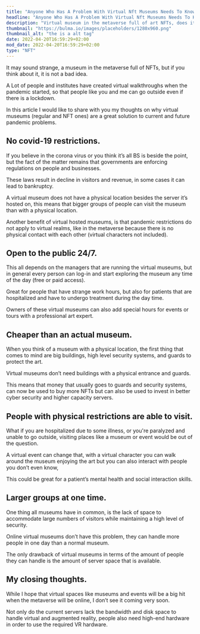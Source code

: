 ```yaml
---
title: "Anyone Who Has A Problem With Virtual Nft Museums Needs To Know This"
headline: "Anyone Who Has A Problem With Virtual Nft Museums Needs To Know This"
description: "Virtual museum in the metaverse full of art NFTs, does it has advantages over regular museums? My thoughts on future proving museums may surprise you."
thumbnail: "https://bulma.io/images/placeholders/1280x960.png"
thumbnail_alt: "the is a alt tag"
date: 2022-04-20T16:59:29+02:00
mod_date: 2022-04-20T16:59:29+02:00
type: "NFT"
---
```

It may sound strange, a museum in the metaverse full of NFTs, but if you think about it, it is not a bad idea.

A Lot of people and institutes have created virtual walkthroughs when the pandemic
started, so that people like you and me can go outside even if there is a lockdown.

In this article I would like to share with you my thoughts on why virtual museums (regular and NFT ones) are a great solution to current and future pandemic problems.

## No covid-19 restrictions.

If you believe in the corona virus or you think it’s all BS is beside the point, but the fact of the matter remains that governments are enforcing regulations on people and businesses.

These laws result in decline in visitors and revenue, in some cases it can lead to bankruptcy.

A virtual museum does not have a physical location besides the server it’s hosted on, this means that bigger groups of people can visit the museum than with a physical location.

Another benefit of virtual hosted museums, is that pandemic restrictions do not apply to virtual realms, like in the metaverse because there is no physical contact with each other (virtual characters not included).

## Open to the public 24/7.

This all depends on the managers that are running the virtual museums, but in general every person can log-in and start exploring the museum any time of the day (free or paid access).

Great for people that have strange work hours, but also for patients that are hospitalized and have to undergo treatment during the day time.

Owners of these virtual museums can also add special hours for events or tours with a professional art expert.

## Cheaper than an actual museum.

When you think of a museum with a physical location, the first thing that comes to mind are big buildings, high level security systems, and guards to protect the art.

Virtual museums don’t need buildings with a physical entrance and guards.

This means that money that usually goes to guards and security systems, can now be used to buy more NFTs but can also be used to invest in better cyber security and higher capacity servers.

## People with physical restrictions are able to visit.

What if you are hospitalized due to some illness, or you're paralyzed and unable to go outside, visiting places like a museum or event would be out of the question.

A virtual event can change that, with a virtual character you can walk around the museum enjoying the art but you can also interact with people you don’t even know,

This could be great for a patient’s mental health and social interaction skills.

## Larger groups at one time.

One thing all museums have in common, is the lack of space to accommodate large numbers of visitors while maintaining a high level of security.

Online virtual museums don’t have this problem, they can handle more people in one day than a normal museum.

The only drawback of virtual museums in terms of the amount of people they can handle is the amount of server space that is available.

## My closing thoughts.

While I hope that virtual spaces like museums and events will be a big hit when the metaverse will be online, I don’t see it coming very soon.

Not only do the current servers lack the bandwidth and disk space to handle virtual and augmented reality, people also need high-end hardware in order to use the required VR hardware.
